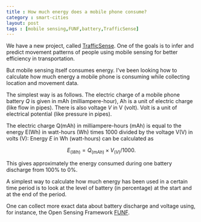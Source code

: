 ```yaml
---
title : How much energy does a mobile phone consume?
category : smart-cities
layout: post
tags : [mobile sensing,FUNF,battery,TrafficSense]
---
```

<head>
<script type="text/x-mathjax-config">
MathJax.Hub.Config({
  tex2jax: {inlineMath: [['$','$'], ['\\(','\\)']]}
});
</script>
<script type="text/javascript"
 src="http://cdn.mathjax.org/mathjax/latest/MathJax.js?config=TeX-AMS-MML_HTMLorMML">
</script>
</head>

We have a new project, called [TrafficSense](https://cse.aalto.fi/research/groups/distributed-systems-group/projects/trafficsense/). One of the goals is to infer and predict movement patterns of people using mobile sensing for better efficiency in transportation. 

But mobile sensing itself consumes energy. I've been looking how to calculate how much energy a mobile phone is consuming while collecting location and movement data. 

The simplest way is as follows. The electric charge of a mobile phone battery $Q$ is given in mAh (milliampere-hour), Ah is a unit of electric charge (like flow in pipes). There is also voltage $V$ in V (volt). Volt is a unit of electrical potential (like pressure in pipes). 

The electric charge Q(mAh) in milliampere-hours (mAh) is equal to the energy E(Wh) in watt-hours (Wh) times 1000 divided by the voltage V(V) in volts (V):
Energy $E$ in Wh (watt-hours) can be calculated as 

$$E_{(Wh)} = Q_{(mAh)} \times V_{(V)} / 1000.$$

This gives approximately the energy consumed during one battery discharge from 100% to 0%.

A simplest way to calculate how much energy has been used in a certain time period is to look at the level of battery (in percentage) at the start and at the end of the period.

One can collect more exact data about battery discharge and voltage using, for instance, the Open Sensing Framework [FUNF](http://www.funf.org/).


